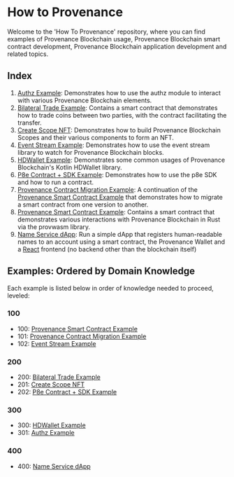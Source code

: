 # How to Provenance

Welcome to the 'How To Provenance' repository, where you can find examples of Provenance Blockchain usage, Provenance Blockchain smart contract development, Provenance Blockchain application development and related topics.

## Index
1. [Authz Example](authz-example): Demonstrates how to use the authz module to interact with various Provenance Blockchain elements.
2. [Bilateral Trade Example](bilateral-trade-example): Contains a smart contract that demonstrates how to trade coins between two parties, with the contract facilitating the transfer.
3. [Create Scope NFT](create-scope-nft): Demonstrates how to build Provenance Blockchain Scopes and their various components to form an NFT.
4. [Event Stream Example](event-stream-example): Demonstrates how to use the event stream library to watch for Provenance Blockchain blocks.
5. [HDWallet Example](hdwallet-example): Demonstrates some common usages of Provenance Blockchain's Kotlin HDWallet library.
6. [P8e Contract + SDK Example](p8e-contract-sdk-example): Demonstrates how to use the p8e SDK and how to run a contract.
7. [Provenance Contract Migration Example](provenance-contract-migration-example): A continuation of the [Provenance Smart Contract Example](provenance-smart-contract-example) that demonstrates how to migrate a smart contract from one version to another.
8. [Provenance Smart Contract Example](provenance-smart-contract-example): Contains a smart contract that demonstrates various interactions with Provenance Blockchain in Rust via the provwasm library.
9. [Name Service dApp](name-service-dapp): Run a simple dApp that registers human-readable names to an account using a smart contract, the Provenance Wallet and a [React](reactjs.org) frontend (no backend other than the blockchain itself)

## Examples: Ordered by Domain Knowledge

Each example is listed below in order of knowledge needed to proceed, leveled:

### 100
- 100: [Provenance Smart Contract Example](provenance-smart-contract-example)
- 101: [Provenance Contract Migration Example](provenance-contract-migration-example)
- 102: [Event Stream Example](event-stream-example)

### 200
- 200: [Bilateral Trade Example](bilateral-trade-example)
- 201: [Create Scope NFT](create-scope-nft)
- 202: [P8e Contract + SDK Example](p8e-contract-sdk-example)

### 300
- 300: [HDWallet Example](hdwallet-example)
- 301: [Authz Example](authz-example)

### 400
- 400: [Name Service dApp](name-service-dapp)
